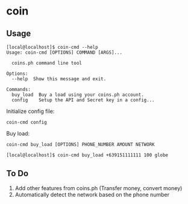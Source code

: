 # coin

## Usage

```
[local@localhost]$ coin-cmd --help
Usage: coin-cmd [OPTIONS] COMMAND [ARGS]...

  coins.ph command line tool

Options:
  --help  Show this message and exit.

Commands:
  buy_load  Buy a load using your coins.ph account.
  config    Setup the API and Secret key in a config...
```

Initialize config file:

```
coin-cmd config
```

Buy load:

```
coin-cmd buy_load [OPTIONS] PHONE_NUMBER AMOUNT NETWORK

[local@localhost]$ coin-cmd buy_load +639151111111 100 globe
```

## To Do

1. Add other features from coins.ph (Transfer money, convert money)
2. Automatically detect the network based on the phone number

